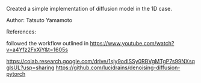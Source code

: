 Created a simple implementation of diffusion model in the 1D case.

Author: Tatsuto Yamamoto

References:

followed the workflow outlined in https://www.youtube.com/watch?v=a4Yfz2FxXiY&t=1605s

https://colab.research.google.com/drive/1sjy9odlSSy0RBVgMTgP7s99NXsqglsUL?usp=sharing
https://github.com/lucidrains/denoising-diffusion-pytorch
